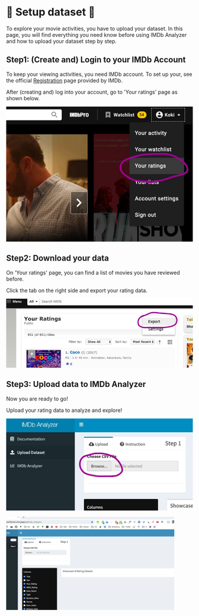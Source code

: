 # 🔧 Setup dataset 🔧

To explore your movie activities, you have to upload your dataset. In this page, you will find everything you need know before using IMDb Analyzer and how to upload your dataset step by step.

## Step1: (Create and) Login to your IMDb Account

To keep your viewing activities, you need IMDb account. To set up your, see the official [Registration](https://www.imdb.com/registration/signin?ref_=helpms_ih_gi_whyregister) page provided by IMDb.

After (creating and) log into your account, go to 'Your ratings' page as shown below.

![step1](snapshot/Step1.jpg)

## Step2: Download your data

On 'Your ratings' page, you can find a list of movies you have reviewed before.

Click the tab on the right side and export your rating data.

![step2](snapshot/Step2.jpg)

## Step3: Upload data to IMDb Analyzer

Now you are ready to go! 

Upload your rating data to analyze and explore!

![step3_1](snapshot/Step3.jpg)

<img src="snapshot/UploadRatingData.gif" width="1000" style="max-width: 90%">
